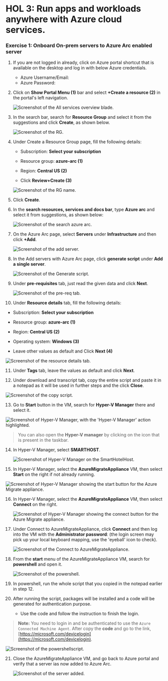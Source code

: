 # HOL 3: Run apps and workloads anywhere with Azure cloud services.

### Exercise 1: Onboard On-prem servers to Azure Arc enabled server


1. If you are not logged in already, click on Azure portal shortcut that is available on the desktop and log in with below Azure credentials.
    * Azure Username/Email: <inject key="AzureAdUserEmail"></inject> 
    * Azure Password: <inject key="AzureAdUserPassword"></inject>

2. Click on **Show Portal Menu (1)** bar and select **+Create a resource (2)** in the portal's left navigation.
 
    ![Screenshot of the All services overview blade.](Images/upd-services.png "All services Overview blade")
    
3. In the search bar, search for **Resource Group** and select it from the suggestions and click **Create**, as shown below. 
 
    ![Screenshot of the RG.](Images/createrg.png "Create RG")
    
4. Under Create a Resource Group page, fill the following details:
   
   - Subscription: **Select your subscription**
    
   - Resource group: **azure-arc (1)**
  
   - Region: **Central US (2)**
   
   - Click **Review+Create (3)**

   ![Screenshot of the RG name.](Images/rgname.png "Create RG")

5. Click **Create**.

6. In the **search resources, services and docs bar**, type **Azure arc** and select it from suggestions, as shown below:
   
   ![Screenshot of the search azure arc.](Images/searchazarc.png "search azure arc")
   
7. On the Azure Arc page, select **Servers** under **Infrastructure** and then click **+Add**.
    
   ![Screenshot of the add server.](Images/addserver.png "add server")
    
8. In the Add servers with Azure Arc page, click **generate script** under **Add a single server**.

   ![Screenshot of the Generate script.](Images/singleserver.png "Generate script")
     
9. Under **pre-requisites** tab, just read the given data and click **Next**.     

   ![Screenshot of the pre-req tab.](Images/prereq.png "pre-req tab")
    
10. Under **Resource details** tab, fill the following details:
     
   - Subscription: **Select your subscription**
    
   - Resource group: **azure-arc (1)**
  
   - Region: **Central US (2)**
   
   - Operating system: **Windows (3)**
   
   - Leave other values as default and Click **Next (4)**

   ![Screenshot of the resource details tab.](Images/resourcedetails.png "resource details tab")

11. Under **Tags** tab, leave the values as default and click **Next**.

12. Under download and transcript tab, copy the entire script and paste it in a notepad as it will be used in further steps and the click **Close**.

   ![Screenshot of the copy script.](Images/copyscript.png "copy script")
    
13. Go to **Start** button in the VM, search for **Hyper-V Manager** there and select it. 

   ![Screenshot of Hyper-V Manager, with the 'Hyper-V Manager' action highlighted.](Images/upd-hyper-v-manager.png "Hyper-V Manager")

   > You can also open the **Hyper-V manager** by clicking on the icon that is present in the taskbar. 
    
14. In Hyper-V Manager, select **SMARTHOST<inject key="DeploymentID" enableCopy="false" />**. 
  
    ![Screenshot of Hyper-V Manager on the SmartHotelHost.](Images/Hyperv1.png "Hyper-V Manager")
    
15. In Hyper-V Manager, select the **AzureMigrateAppliance** VM, then select **Start** on the right if not already running.

   ![Screenshot of Hyper-V Manager showing the start button for the Azure Migrate appliance.](Images/Hyperv2.png "Start AzureMigrateAppliance")    
    
16. In Hyper-V Manager, select the **AzureMigrateAppliance** VM, then select **Connect** on the right.

    ![Screenshot of Hyper-V Manager showing the connect button for the Azure Migrate appliance.](Images/Hyperv3.png "Connect to AzureMigrateAppliance")  
    
17. Under Connect to AzureMigrateAppliance, click **Connect** and then log into the VM with the **Administrator password**: **<inject key="SmartHotelHost Admin Password" />** (the login screen may pick up your local keyboard mapping, use the 'eyeball' icon to check).
 
    ![Screenshot of the Connect to AzureMigrateAppliance.](Images/upd-E1S13.png)
    
18. From the **start** menu of the AzureMigrateAppliance VM, search for **powershell** and open it.

     ![Screenshot of the powershell.](Images/powershell.png)
      
19. In powershell, run the whole script that you copied in the notepad earlier in step 12.
20. After running the script, packages will be installed and a code will be generated for authentication purpose.
     - Use the code and follow the instruction to finish the login.
   
   > **Note:** You need to login in and be authenticated to use the `Azure Connected Machine Agent`.
        After copy the __code__ and go to the link, [https://microsoft.com/devicelogin](https://microsoft.com/devicelogin). 
    
   ![Screenshot of the powershellscript.](Images/packageinstalld.png)
     
21. Close the AzureMigrateAppliance VM, and go back to Azure portal and verify that a server ias now added to Azure Arc.
    
    ![Screenshot of the server added.](Images/serveradded.png)
     
    
     
